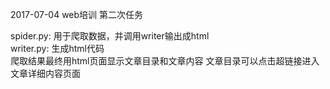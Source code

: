 2017-07-04 web培训 第二次任务   

spider.py: 用于爬取数据，并调用writer输出成html  
writer.py: 生成html代码  
爬取结果最终用html页面显示文章目录和文章内容 文章目录可以点击超链接进入文章详细内容页面  